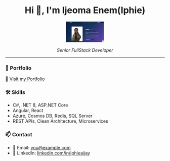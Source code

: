 <h1 align="center">Hi 👋, I'm Ijeoma Enem(Iphie)</h1>
<p align="center">
 
  <img src="https://github.com/iphieaijay/iphieaijay/blob/main/portfolio.png?raw=true" width="120" alt="Logo" />
</p>

<p align="center">
  <em>Senior FullStack Developer</em>
</p>

---

### 💼 Portfolio
🔗 [Visit my Portfolio](https://iphieaijay.github.io)

### 🛠️ Skills
- C#, .NET 8, ASP.NET Core
- Angular, React
- Azure, Cosmos DB, Redis, SQL Server
- REST APIs, Clean Architecture, Microservices

### 📫 Contact
- 📧 Email: you@example.com
- 💼 LinkedIn: [linkedin.com/in/iphieaijay](https://linkedin.com/in/iphieaijay)

